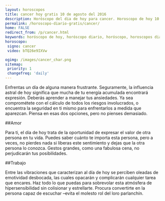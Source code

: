 ```yaml
---
layout: horoscopos
title: cancer hoy gratis 10 de agosto del 2016 
description: Horóscopo del dia de hoy para cancer. Horoscopo de hoy 10 de agosto del 2016. Las predicciones de amor, trabajo, vida personal gratis.
permalink: /horoscopo-diario-gratis/cancer/
home: FALSE
redirect_from: /p/cancer.html
keywords: horóscopo de hoy, horóscopo diario, horóscopo, horoscopos diarios gratis del dia de hoy, horóscopo diario gratis,horóscopo 2016, horóscopo esperanza gracia, horoscopo cancer hoy, horoscop, horóscopos gratis, horoscopo cancer, horoscopo cancer 2016, Tarot, Astrologia, Zodíaco, cancer, horoscopo gratis
horoscopo:
 signo: cancer
 video: bTQ26e9IXVw

ogimg: /images/cancer_char.png
sitemap:
 priority: 1
 changefreq: 'daily'
---
```



Enfrentas un día de alguna manera frustrante. Seguramente, la influencia astral de hoy significa que mucha de tu energía acumulada encontrará expresión. Deberás aprender a manejar tus ansiedades. Ya sea comprométete con el cálculo de todos los riesgos involucrados, o encuentra la seguridad en ti mismo para enfrentarlos a medida que aparezcan. Piensa en esas dos opciones, pero no pienses demasiado.

##Amor

Para ti, el día de hoy trata de la oportunidad de expresar el valor de otra persona en tu vida. Puedes saber cuánto te importa esta persona, pero a veces, no pierdes nada si liberas este sentimiento y dejas que la otra persona lo conozca. Gestos grandes, como una fabulosa cena, no perjudicarán tus posibilidades.

##Trabajo

Entre las vibraciones que caracterizan al día de hoy se perciben oleadas de emotividad desbocada, las cuales opacarán y complicarán cualquier tarea que encares. Haz todo lo que puedas para sobrevolar esta atmósfera de hipersensibilidad sin colisionar y estrellarte. Procura convertirte en la persona capaz de escuchar –evita el molesto rol del loro parlanchín.